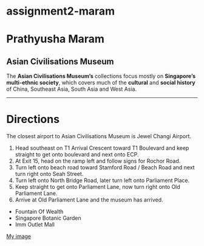 # assignment2-maram
# Prathyusha Maram
## Asian Civilisations Museum

The **Asian Civilisations Museum’s** collections focus mostly on **Singapore’s multi-ethnic society**, which covers much of the **cultural** and **social history** of China, Southeast Asia, South Asia and West Asia.
***

# Directions
 The closest airport to Asian Civilisations Museum is Jewel Changi Airport.
 1. Head southeast on T1 Arrival Crescent toward T1 Boulevard and keep straight to get onto boulevard and next onto ECP.
 2. At Exit 15, head on the ramp left and follow signs for Rochor Road.
 3. Turn left onto beach road toward Stamford Road / Beach Road and next turn right onto Seah Street.
 4. Turn left onto North Bridge Road, later turn left onto Parliament Place.
 5. Keep straight to get onto Parliament Lane, now turn right onto Old Parliament Lane.
 6. Arrive at Old Parliament Lane and the museum has arrived.

 * Fountain Of Wealth
 * Singapore Botanic Garden
 * Imm Outlet Mall
 
 [My image](Image.jpeg)